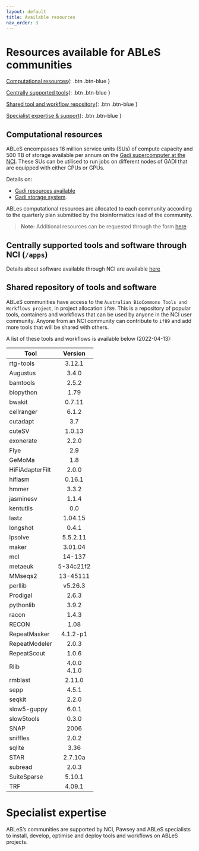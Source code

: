 ```yaml
---
layout: default
title: Available resources
nav_order: 3
---
```


# Resources available for ABLeS communities

[Computational resources](#computational-resources){: .btn .btn-blue }

[Centrally supported tools](#centrally-supported-tools-and-software-through-nci-apps){: .btn .btn-blue }

[Shared tool and workflow repository](#shared-repository-of-tools-and-software){: .btn .btn-blue }

[Specialist expertise & support](#specialist-expertise){: .btn .btn-blue }

## Computational resources

ABLeS encompasses 16 million service units (SUs) of compute capacity and 500 TB of storage available per annum on the [Gadi supercomputer at the NCI](https://nci.org.au/our-systems/hpc-systems). These SUs can be utilised to run jobs on different nodes of GADI that are equipped with either CPUs or GPUs. 

Details on:
- [Gadi resources available](https://nci.org.au/our-systems/hpc-systems) 
- [Gadi storage system](https://nci.org.au/our-systems/storage-systems).

ABLes computational resources are allocated to each community according to the quarterly plan submitted by the bioinformatics lead of the community. 

> **Note:** Additional resources can be requested through the form [here](https://docs.google.com/forms/d/e/1FAIpQLSeaJdpQXbvXYfjwXFRPAmtc0FjJEcCwplM7kCWye1DFMtgx9g/viewform?usp=sf_link)

## Centrally supported tools and software through NCI (`/apps`)

Details about software available through NCI are available [here ](https://opus.nci.org.au/display/Help/5.+Software+Applications)

## Shared repository of tools and software

ABLeS communities have access to the `Australian BioCommons Tools and Workflows project`, in project allocation `if89`.
This is a repository of popular tools, containers and workflows that can be used by 
anyone in the NCI user community.
Anyone from an NCI community can contribute to `if89` and add more tools that will be shared with others.

A list of these tools and workflows is available below (2022-04-13):

| **Tool**              | **Version**               |
|----------------------------------|:-----------------------------------:|
| rtg-tools | 3.12.1 |        
| Augustus | 3.4.0  |
| bamtools | 2.5.2  |
| biopython |1.79|
| bwakit   |0.7.11|
| cellranger  |6.1.2|
| cutadapt |3.7|
| cuteSV |1.0.13|
| exonerate |2.2.0|
| Flye |2.9|
| GeMoMa |1.8|
| HiFiAdapterFilt |2.0.0|
| hifiasm  |0.16.1|
| hmmer  |3.3.2|
| jasminesv  |1.1.4|
| kentutils  |0.0|
| lastz  |1.04.15|
| longshot  |0.4.1|
| lpsolve  |5.5.2.11|
| maker  |3.01.04|
| mcl  |14-137|
| metaeuk  |5-34c21f2|
| MMseqs2  |13-45111|
| perllib  |v5.26.3|
| Prodigal  |2.6.3|
| pythonlib  |3.9.2|
| racon  |1.4.3|
| RECON |1.08 |
| RepeatMasker |4.1.2-p1 |
| RepeatModeler  |2.0.3|
| RepeatScout |1.0.6|
| Rlib  |4.0.0 </br> 4.1.0|
| rmblast  |2.11.0|
| sepp  |4.5.1|
| seqkit  |2.2.0|
| slow5-guppy  |6.0.1| 
| slow5tools  |0.3.0|
| SNAP  |2006|
| sniffles  |2.0.2|
| sqlite  |3.36|
| STAR  |2.7.10a|
| subread  |2.0.3|
| SuiteSparse  |5.10.1| 
| TRF  |4.09.1|




# Specialist expertise
ABLeS’s communities are supported by NCI, Pawsey and ABLeS specialists to install, develop, optimise and deploy tools and workflows on ABLeS projects. 
